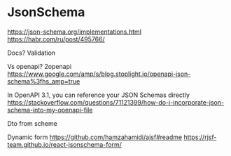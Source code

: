 # JsonSchema

https://json-schema.org/implementations.html
https://habr.com/ru/post/495766/

Docs?
Validation

Vs openapi? 2openapi
https://www.google.com/amp/s/blog.stoplight.io/openapi-json-schema%3fhs_amp=true

In OpenAPI 3.1, you can reference your JSON Schemas directly
https://stackoverflow.com/questions/71121399/how-do-i-incorporate-json-schema-into-my-openapi-file

Dto from scheme

Dynamic form
https://github.com/hamzahamidi/ajsf#readme
https://rjsf-team.github.io/react-jsonschema-form/
